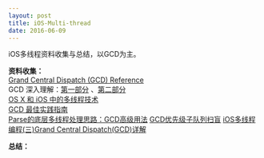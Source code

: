 ```yaml
---
layout: post
title: iOS-Multi-thread
date: 2016-06-09 
---
```



iOS多线程资料收集与总结，以GCD为主。

<!--more-->


**资料收集：**     
[Grand Central Dispatch (GCD) Reference](https://developer.apple.com/library/mac/documentation/Performance/Reference/GCD_libdispatch_Ref/index.html)        
GCD 深入理解：[第一部分](https://github.com/nixzhu/dev-blog/blob/master/2014-04-19-grand-central-dispatch-in-depth-part-1.md) 、[第二部分](https://github.com/nixzhu/dev-blog/blob/master/2014-05-14-grand-central-dispatch-in-depth-part-2.md)      
[OS X 和 iOS 中的多线程技术](http://www.infoq.com/cn/articles/os-x-ios-multithread-technology)      
[GCD 最佳实践指南](http://www.cocoachina.com/ios/20160511/16221.html)  
[Parse的底层多线程处理思路：GCD高级用法](https://github.com/ChenYilong/ParseSourceCodeStudy/blob/master/01_Parse%E7%9A%84%E5%A4%9A%E7%BA%BF%E7%A8%8B%E5%A4%84%E7%90%86%E6%80%9D%E8%B7%AF/Parse%E7%9A%84%E5%BA%95%E5%B1%82%E5%A4%9A%E7%BA%BF%E7%A8%8B%E5%A4%84%E7%90%86%E6%80%9D%E8%B7%AF.md)
[GCD优先级子队列扫盲](http://www.henishuo.com/gcd-supqueue-prority/)
[iOS多线程编程(三)Grand Central Dispatch(GCD)详解](http://www.kancloud.cn/digest/data/106702)      

**总结：**




